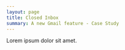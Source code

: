 ```yaml
---
layout: page
title: Closed Inbox
summary: A new Gmail feature - Case Study
---
```


Lorem ipsum dolor sit amet.